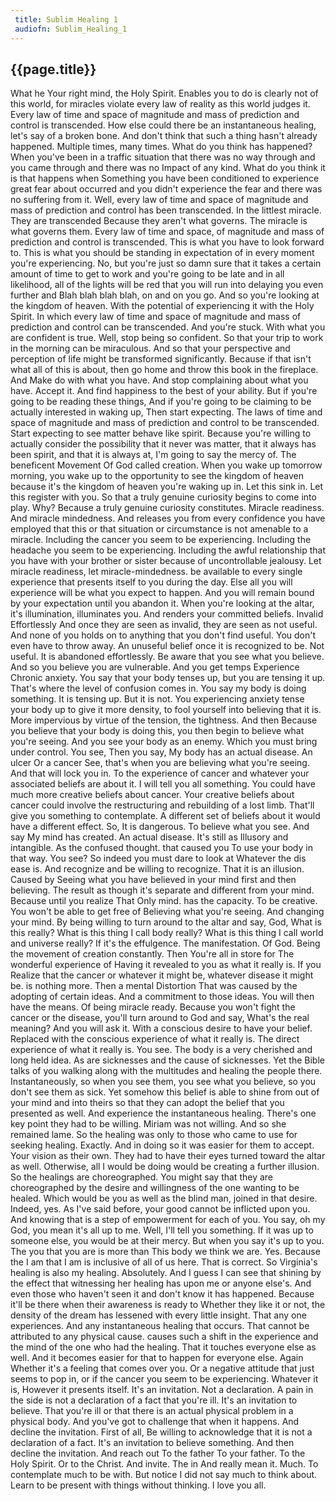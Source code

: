 ```yaml
---
 title: Sublim Healing 1
 audiofn: Sublim_Healing_1
---
```


## {{page.title}}

What he Your right mind, the Holy Spirit. Enables you to do is clearly
not of this world, for miracles violate every law of reality as this
world judges it. Every law of time and space of magnitude and mass of
prediction and control is transcended. How else could there be an
instantaneous healing, let's say of a broken bone. And don't think that
such a thing hasn't already happened. Multiple times, many times. What
do you think has happened? When you've been in a traffic situation that
there was no way through and you came through and there was no Impact of
any kind. What do you think it is that happens when Something you have
been conditioned to experience great fear about occurred and you didn't
experience the fear and there was no suffering from it. Well, every law
of time and space of magnitude and mass of prediction and control has
been transcended. In the littlest miracle. They are transcended Because
they aren't what governs. The miracle is what governs them. Every law of
time and space, of magnitude and mass of prediction and control is
transcended. This is what you have to look forward to. This is what you
should be standing in expectation of in every moment you're
experiencing. No, but you're just so damn sure that it takes a certain
amount of time to get to work and you're going to be late and in all
likelihood, all of the lights will be red that you will run into
delaying you even further and Blah blah blah blah, on and on you go. And
so you're looking at the kingdom of heaven. With the potential of
experiencing it with the Holy Spirit. In which every law of time and
space of magnitude and mass of prediction and control can be
transcended. And you're stuck. With what you are confident is true.
Well, stop being so confident. So that your trip to work in the morning
can be miraculous. And so that your perspective and perception of life
might be transformed significantly. Because if that isn't what all of
this is about, then go home and throw this book in the fireplace. And
Make do with what you have. And stop complaining about what you have.
Accept it. And find happiness to the best of your ability. But if you're
going to be reading these things, And if you're going to be claiming to
be actually interested in waking up, Then start expecting. The laws of
time and space of magnitude and mass of prediction and control to be
transcended. Start expecting to see matter behave like spirit. Because
you're willing to actually consider the possibility that it never was
matter, that it always has been spirit, and that it is always at, I'm
going to say the mercy of. The beneficent Movement Of God called
creation. When you wake up tomorrow morning, you wake up to the
opportunity to see the kingdom of heaven because it's the kingdom of
heaven you're waking up in. Let this sink in. Let this register with
you. So that a truly genuine curiosity begins to come into play. Why?
Because a truly genuine curiosity constitutes. Miracle readiness. And
miracle mindedness. And releases you from every confidence you have
employed that this or that situation or circumstance is not amenable to
a miracle. Including the cancer you seem to be experiencing. Including
the headache you seem to be experiencing. Including the awful
relationship that you have with your brother or sister because of
uncontrollable jealousy. Let miracle readiness, let miracle-mindedness.
be available to every single experience that presents itself to you
during the day. Else all you will experience will be what you expect to
happen. And you will remain bound by your expectation until you abandon
it. When you're looking at the altar, it's illumination, illuminates
you. And renders your committed beliefs. Invalid Effortlessly And once
they are seen as invalid, they are seen as not useful. And none of you
holds on to anything that you don't find useful. You don't even have to
throw away. An unuseful belief once it is recognized to be. Not useful.
It is abandoned effortlessly. Be aware that you see what you believe.
And so you believe you are vulnerable. And you get temps Experience
Chronic anxiety. You say that your body tenses up, but you are tensing
it up. That's where the level of confusion comes in. You say my body is
doing something. It is tensing up. But it is not. You experiencing
anxiety tense your body up to give it more density, to fool yourself
into believing that it is. More impervious by virtue of the tension, the
tightness. And then Because you believe that your body is doing this,
you then begin to believe what you're seeing. And you see your body as
an enemy. Which you must bring under control. You see, Then you say, My
body has an actual disease. An ulcer Or a cancer See, that's when you
are believing what you're seeing. And that will lock you in. To the
experience of cancer and whatever your associated beliefs are about it.
I will tell you all something. You could have much more creative beliefs
about cancer. Your creative beliefs about cancer could involve the
restructuring and rebuilding of a lost limb. That'll give you something
to contemplate. A different set of beliefs about it would have a
different effect. So, It is dangerous. To believe what you see. And say
My mind has created. An actual disease. It's still as Illusory and
intangible. As the confused thought. that caused you To use your body in
that way. You see? So indeed you must dare to look at Whatever the dis
ease is. And recognize and be willing to recognize. That it is an
illusion. Caused by Seeing what you have believed in your mind first and
then believing. The result as though it's separate and different from
your mind. Because until you realize That Only mind. has the capacity.
To be creative. You won't be able to get free of Believing what you're
seeing. And changing your mind. By being willing to turn around to the
altar and say, God, What is this really? What is this thing I call body
really? What is this thing I call world and universe really? If it's the
effulgence. The manifestation. Of God. Being the movement of creation
constantly. Then You're all in store for The wonderful experience of
Having it revealed to you as what it really is. If you Realize that the
cancer or whatever it might be, whatever disease it might be. is nothing
more. Then a mental Distortion That was caused by the adopting of
certain ideas. And a commitment to those ideas. You will then have the
means. Of being miracle ready. Because you won't fight the cancer or the
disease, you'll turn around to God and say, What's the real meaning? And
you will ask it. With a conscious desire to have your belief. Replaced
with the conscious experience of what it really is. The direct
experience of what it really is. You see. The body is a very cherished
and long held idea. As are sicknesses and the cause of sicknesses. Yet
the Bible talks of you walking along with the multitudes and healing the
people there. Instantaneously, so when you see them, you see what you
believe, so you don't see them as sick. Yet somehow this belief is able
to shine from out of your mind and into theirs so that they can adopt
the belief that you presented as well. And experience the instantaneous
healing. There's one key point they had to be willing. Miriam was not
willing. And so she remained lame. So the healing was only to those who
came to use for seeking healing. Exactly. And in doing so it was easier
for them to accept. Your vision as their own. They had to have their
eyes turned toward the altar as well. Otherwise, all I would be doing
would be creating a further illusion. So the healings are choreographed.
You might say that they are choreographed by the desire and willingness
of the one wanting to be healed. Which would be you as well as the blind
man, joined in that desire. Indeed, yes. As I've said before, your good
cannot be inflicted upon you. And knowing that is a step of empowerment
for each of you. You say, oh my God, you mean it's all up to me. Well,
I'll tell you something. If it was up to someone else, you would be at
their mercy. But when you say it's up to you. The you that you are is
more than This body we think we are. Yes. Because the I am that I am is
inclusive of all of us here. That is correct. So Virginia's healing is
also my healing. Absolutely. And I guess I can see that shining by the
effect that witnessing her healing has upon me or anyone else's. And
even those who haven't seen it and don't know it has happened. Because
it'll be there when their awareness is ready to Whether they like it or
not, the density of the dream has lessened with every little insight.
That any one experiences. And any instantaneous healing that occurs.
That cannot be attributed to any physical cause. causes such a shift in
the experience and the mind of the one who had the healing. That it
touches everyone else as well. And it becomes easier for that to happen
for everyone else. Again Whether it's a feeling that comes over you. Or
a negative attitude that just seems to pop in, or if the cancer you seem
to be experiencing. Whatever it is, However it presents itself. It's an
invitation. Not a declaration. A pain in the side is not a declaration
of a fact that you're ill. It's an invitation to believe. That you're
ill or that there is an actual physical problem in a physical body. And
you've got to challenge that when it happens. And decline the
invitation. First of all, Be willing to acknowledge that it is not a
declaration of a fact. It's an invitation to believe something. And then
decline the invitation. And reach out To the father To your father. To
the Holy Spirit. Or to the Christ. And invite. The in And really mean
it. Much. To contemplate much to be with. But notice I did not say much
to think about. Learn to be present with things without thinking. I love
you all.

